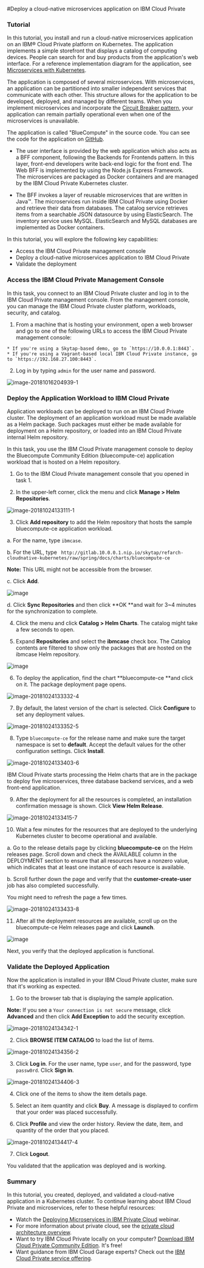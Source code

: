 #Deploy a cloud-native microservices application on IBM Cloud Private

### Tutorial

In this tutorial, you install and run a cloud-native microservices application on an IBM® Cloud Private platform on Kubernetes. The application implements a simple storefront that displays a catalog of computing devices. People can search for and buy products from the application's web interface. For a reference implementation diagram for the application, see [Microservices with Kubernetes](https://www.ibm.com/cloud/garage/architectures/microservices/1_0).

The application is composed of several microservices. With microservices, an application can be partitioned into smaller independent services that communicate with each other. This structure allows for the application to be developed, deployed, and managed by different teams. When you implement microservices and incorporate the [Circuit Breaker pattern](https://www.ibm.com/cloud/garage/content/manage/practice_circuit_breaker_pattern/), your application can remain partially operational even when one of the microservices is unavailable.

The application is called "BlueCompute" in the source code. You can see the code for the application on [GitHub](https://github.com/ibm-cloud-architecture/refarch-cloudnative-kubernetes). 

  * The user interface is provided by the web application which also acts as a BFF component, following the Backends for Frontends pattern. In this layer, front-end developers write back-end logic for the front end. The Web BFF is implemented by using the Node.js Express Framework. The microservices are packaged as Docker containers and are managed by the IBM Cloud Private Kubernetes cluster.

  * The BFF invokes a layer of reusable microservices that are written in Java™. The microservices run inside IBM Cloud Private using Docker and retrieve their data from databases. The catalog service retrieves items from a searchable JSON datasource by using ElasticSearch. The inventory service uses MySQL. ElasticSearch and MySQL databases are implemented as Docker containers.

In this tutorial, you will explore the following key capabilities: 

  * Access the IBM Cloud Private management console
  * Deploy a cloud-native microservices application to IBM Cloud Private
  * Validate the deployment

### Access the IBM Cloud Private Management Console

In this task, you connect to an IBM Cloud Private cluster and log in to the IBM Cloud Private management console. From the management console, you can manage the IBM Cloud Private cluster platform, workloads, security, and catalog.

  1. From a machine that is hosting your environment, open a web browser and go to one of the following URLs to access the IBM Cloud Private management console:

    * If you're using a Skytap-based demo, go to `https://10.0.0.1:8443`.
    * If you're using a Vagrant-based local IBM Cloud Private instance, go to `https://192.168.27.100:8443`.
  2. Log in by typing `admin` for the user name and password.

![image-20181016204939-1](https://live-ibm-dte.pantheonsite.io/sites/default/files/inline-images/image-20181016204939-1.png)

### Deploy the Application Workload to IBM Cloud Private

Application workloads can be deployed to run on an IBM Cloud Private cluster. The deployment of an application workload must be made available as a Helm package. Such packages must either be made available for deployment on a Helm repository, or loaded into an IBM Cloud Private internal Helm repository.

In this task, you use the IBM Cloud Private management console to deploy the Bluecompute Community Edition (bluecompute-ce) application workload that is hosted on a Helm repository.

  1. Go to the IBM Cloud Private management console that you opened in task 1.

  2. In the upper-left corner, click the menu and click **Manage > Helm Repositories**.

![image-20181024133111-1](https://live-ibm-dte.pantheonsite.io/sites/default/files/inline-images/image-20181024133111-1.png)

  3. Click **Add repository** to add the Helm repository that hosts the sample bluecompute-ce application workload.

a. For the name, type `ibmcase`.

b. For the URL, type ` http://gitlab.10.0.0.1.nip.io/skytap/refarch-cloudnative-kubernetes/raw/spring/docs/charts/bluecompute-ce`

**Note:** This URL might not be accessible from the browser.

c. Click **Add**.

![image](https://live-ibm-dte.pantheonsite.io/sites/default/files/inline-images/image.jpeg)

d. Click **Sync Repositories** and then click **OK **and wait for 3~4 minutes for the synchronization to complete.

  4. Click the menu and click **Catalog > Helm Charts**. The catalog might take a few seconds to open.

  5. Expand **Repositories** and select the **ibmcase** check box. The Catalog contents are filtered to show only the packages that are hosted on the ibmcase Helm repository.

![image](https://live-ibm-dte.pantheonsite.io/sites/default/files/inline-images/image_62.png)

  6. To deploy the application, find the chart **bluecompute-ce **and click on it. The package deployment page opens.

![image-20181024133332-4](https://live-ibm-dte.pantheonsite.io/sites/default/files/inline-images/image-20181024133332-4.png)

  7. By default, the latest version of the chart is selected. Click **Configure** to set any deployment values.

![image-20181024133352-5](https://live-ibm-dte.pantheonsite.io/sites/default/files/inline-images/image-20181024133352-5.png)

  8. Type `bluecompute-ce` for the release name and make sure the target namespace is set to **default**. Accept the default values for the other configuration settings. Click **Install**.

![image-20181024133403-6](https://live-ibm-dte.pantheonsite.io/sites/default/files/inline-images/image-20181024133403-6.png)

IBM Cloud Private starts processing the Helm charts that are in the package to deploy five microservices, three database backend services, and a web front-end application.

  9. After the deployment for all the resources is completed, an installation confirmation message is shown. Click **View Helm Release**.

![image-20181024133415-7](https://live-ibm-dte.pantheonsite.io/sites/default/files/inline-images/image-20181024133415-7.png)

  10. Wait a few minutes for the resources that are deployed to the underlying Kubernetes cluster to become operational and available.

a. Go to the release details page by clicking **bluecompute-ce** on the Helm releases page. Scroll down and check the AVAILABLE column in the DEPLOYMENT section to ensure that all resources have a nonzero value, which indicates that at least one instance of each resource is available.

b. Scroll further down the page and verify that the **customer-create-user** job has also completed successfully.

You might need to refresh the page a few times.

![image-20181024133433-8](https://live-ibm-dte.pantheonsite.io/sites/default/files/inline-images/image-20181024133433-8.png)

  11. After all the deployment resources are available, scroll up on the bluecompute-ce Helm releases page and click **Launch**.

![image](https://live-ibm-dte.pantheonsite.io/sites/default/files/inline-images/image_63.png)

Next, you verify that the deployed application is functional.

### Validate the Deployed Application

Now the application is installed in your IBM Cloud Private cluster, make sure that it's working as expected.

  1. Go to the browser tab that is displaying the sample application.

**Note:** If you see a `Your connection is not secure` message, click **Advanced** and then click **Add Exception** to add the security exception.

![image-20181024134342-1](https://live-ibm-dte.pantheonsite.io/sites/default/files/inline-images/image-20181024134342-1.png)

  2. Click **BROWSE ITEM CATALOG** to load the list of items.

![image-20181024134356-2](https://live-ibm-dte.pantheonsite.io/sites/default/files/inline-images/image-20181024134356-2.png)

  3. Click **Log in**. For the user name, type `user`, and for the password, type `passw0rd`. Click **Sign in**.

![image-20181024134406-3](https://live-ibm-dte.pantheonsite.io/sites/default/files/inline-images/image-20181024134406-3.png)

  4. Click one of the items to show the item details page.

  5. Select an item quantity and click **Buy**. A message is displayed to confirm that your order was placed successfully.

  6. Click **Profile** and view the order history. Review the date, item, and quantity of the order that you placed.

![image-20181024134417-4](https://live-ibm-dte.pantheonsite.io/sites/default/files/inline-images/image-20181024134417-4.png)

  7. Click **Logout**.

You validated that the application was deployed and is working.

### Summary

In this tutorial, you created, deployed, and validated a cloud-native application in a Kubernetes cluster. To continue learning about IBM Cloud Private and microservices, refer to these helpful resources: 

  * Watch the [Deploying Microservices in IBM Private Cloud](https://www.ibm.com/cloud/garage/videos/deploying-microservices-to-cloud) webinar.
  * For more information about private cloud, see the [private cloud architecture overview](https://www.ibm.com/cloud/garage/architectures/private-cloud). 
  * Want to try IBM Cloud Private locally on your computer? [Download IBM Cloud Private Community Edition](https://www.ibm.com/account/reg/us-en/signup?formid=urx-20295). It's free! 
  * Want guidance from IBM Cloud Garage experts? Check out the [IBM Cloud Private service offering](https://www.ibm.com/cloud/garage/services/private-cloud). 
